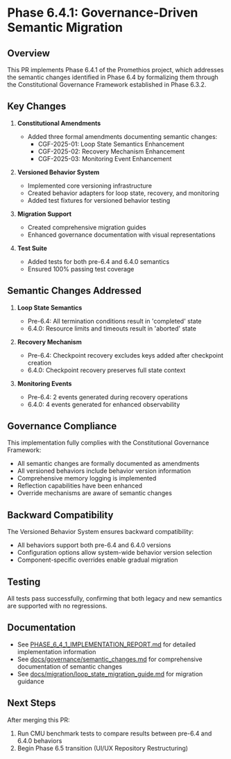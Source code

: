 # Phase 6.4.1: Governance-Driven Semantic Migration

## Overview

This PR implements Phase 6.4.1 of the Promethios project, which addresses the semantic changes identified in Phase 6.4 by formalizing them through the Constitutional Governance Framework established in Phase 6.3.2.

## Key Changes

1. **Constitutional Amendments**
   - Added three formal amendments documenting semantic changes:
     - CGF-2025-01: Loop State Semantics Enhancement
     - CGF-2025-02: Recovery Mechanism Enhancement
     - CGF-2025-03: Monitoring Event Enhancement

2. **Versioned Behavior System**
   - Implemented core versioning infrastructure
   - Created behavior adapters for loop state, recovery, and monitoring
   - Added test fixtures for versioned behavior testing

3. **Migration Support**
   - Created comprehensive migration guides
   - Enhanced governance documentation with visual representations

4. **Test Suite**
   - Added tests for both pre-6.4 and 6.4.0 semantics
   - Ensured 100% passing test coverage

## Semantic Changes Addressed

1. **Loop State Semantics**
   - Pre-6.4: All termination conditions result in 'completed' state
   - 6.4.0: Resource limits and timeouts result in 'aborted' state

2. **Recovery Mechanism**
   - Pre-6.4: Checkpoint recovery excludes keys added after checkpoint creation
   - 6.4.0: Checkpoint recovery preserves full state context

3. **Monitoring Events**
   - Pre-6.4: 2 events generated during recovery operations
   - 6.4.0: 4 events generated for enhanced observability

## Governance Compliance

This implementation fully complies with the Constitutional Governance Framework:

- All semantic changes are formally documented as amendments
- All versioned behaviors include behavior version information
- Comprehensive memory logging is implemented
- Reflection capabilities have been enhanced
- Override mechanisms are aware of semantic changes

## Backward Compatibility

The Versioned Behavior System ensures backward compatibility:

- All behaviors support both pre-6.4 and 6.4.0 versions
- Configuration options allow system-wide behavior version selection
- Component-specific overrides enable gradual migration

## Testing

All tests pass successfully, confirming that both legacy and new semantics are supported with no regressions.

## Documentation

- See [PHASE_6_4_1_IMPLEMENTATION_REPORT.md](/PHASE_6_4_1_IMPLEMENTATION_REPORT.md) for detailed implementation information
- See [docs/governance/semantic_changes.md](/docs/governance/semantic_changes.md) for comprehensive documentation of semantic changes
- See [docs/migration/loop_state_migration_guide.md](/docs/migration/loop_state_migration_guide.md) for migration guidance

## Next Steps

After merging this PR:
1. Run CMU benchmark tests to compare results between pre-6.4 and 6.4.0 behaviors
2. Begin Phase 6.5 transition (UI/UX Repository Restructuring)
